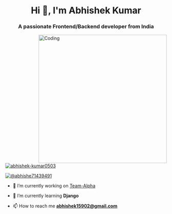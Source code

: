 
<h1 align="center">Hi 👋, I'm Abhishek Kumar</h1>
<h3 align="center">A passionate Frontend/Backend developer from India</h3>
<img align="right" alt="Coding" width="400" src="https://cdn.dribbble.com/users/1162077/screenshots/3848914/programmer.gif">

<p align="left"> <a href="https://github.com/ryo-ma/github-profile-trophy"><img src="https://github-profile-trophy.vercel.app/?username=abhishek-kumar0503" alt="abhishek-kumar0503" /></a> </p>

<p align="left"> <a href="https://twitter.com/@abhishe71439491" target="blank"><img src="https://img.shields.io/twitter/follow/@abhishe71439491?logo=twitter&style=for-the-badge" alt="@abhishe71439491" /></a> </p>

- 🔭 I’m currently working on [Team-Alpha](https://github.com/csvinay/team-alpha)

- 🌱 I’m currently learning **Django**

- 📫 How to reach me **abhishek15902@gmail.com**
